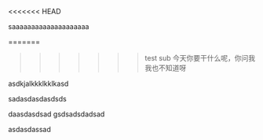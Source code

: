 <<<<<<< HEAD


saaaaaaaaaaaaaaaaaaaa



=======
>>>>>>> test sub
今天你要干什么呢，你问我 我也不知道呀

asdkjalkkklkklkasd



sadasdasdasdsds


daasdasdsad
gsdsadsdadsad


asdasdassad

